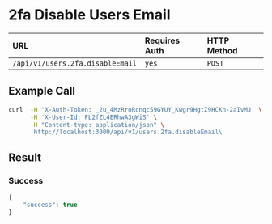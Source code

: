 # 2fa Disable Users Email

| URL | Requires Auth | HTTP Method |
| :--- | :--- | :--- |
| `/api/v1/users.2fa.disableEmail` | `yes` | `POST` |

## Example Call

```bash
curl  -H 'X-Auth-Token: _2u_4MzRroRcnqc59GYUY_Kwgr9HgtZ9HCKn-2aIvMJ' \
      -H 'X-User-Id: FL2fZL4ERhwA3gWiS' \
      -H "Content-type: application/json" \
      'http://localhost:3000/api/v1/users.2fa.disableEmail\
```

## Result

### Success

```javascript
{
    "success": true
}
```


